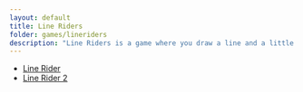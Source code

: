 ```yaml
---
layout: default
title: Line Riders
folder: games/lineriders
description: "Line Riders is a game where you draw a line and a little guy on a sled rides it."
---
```


* [Line Rider](linerider/)
* [Line Rider 2](linerider2/)
